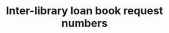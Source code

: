 ---
schema: default
title: Inter-library loan book request numbers
organization: Digital Technologies and Services
notes: Interactive display of book request figures for inter-library loans
resources:
  - name: Inter-library loan book requests
    url: 'https://forms.library.manchester.ac.uk/stats/596df6481f9ee37a19296787'
    format: html
license: ''
maintainer: ''
maintainer_email: ''
---